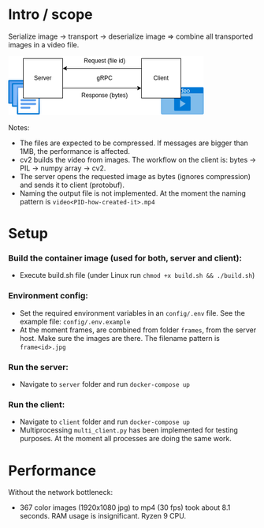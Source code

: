 # Intro / scope

Serialize image -> transport -> deserialize image => combine all transported images in a video file.

![](diagram.png)

Notes:

- The files are expected to be compressed. If messages are bigger than 1MB, the performance is affected.
- cv2 builds the video from images. The workflow on the client is:   bytes -> PIL -> numpy array -> cv2.
- The server opens the requested image as bytes (ignores compression) and sends it to client (protobuf).
- Naming the output file is not implemented. At the moment the naming pattern is `video<PID-how-created-it>.mp4`

# Setup

### Build the container image (used for both, server and client):

- Execute build.sh file (under Linux run `chmod +x build.sh && ./build.sh`)

### Environment config:

- Set the required environment variables in an `config/.env` file. See the example file: `config/.env.example`
- At the moment frames, are combined from folder `frames`, from the server host. Make sure the images are there. The filename pattern is `frame<id>.jpg`

### Run the server:

- Navigate to `server` folder and run `docker-compose up`

### Run the client:

- Navigate to `client` folder and run `docker-compose up`
- Multiprocessing `multi_client.py` has been implemented for testing purposes. At the moment all processes are doing the same work.

# Performance

Without the network bottleneck:

- 367 color images (1920x1080 jpg) to mp4 (30 fps) took about 8.1 seconds. RAM usage is insignificant. Ryzen 9 CPU.
